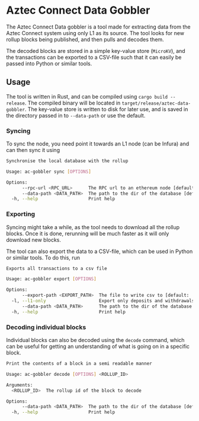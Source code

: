 # Aztec Connect Data Gobbler

The Aztec Connect Data gobbler is a tool made for extracting data from the Aztec Connect system using only L1 as its
source. The tool looks for new rollup blocks being published, and then pulls and decodes them.

The decoded blocks are stored in a simple key-value store (`MicroKV`), and the transactions can be exported to a
CSV-file such that it can easily be passed into Python or similar tools.

## Usage

The tool is written in Rust, and can be compiled using `cargo build --release`. The compiled binary will be
located in `target/release/aztec-data-gobbler`. The key-value store is written to disk for later use, and is saved in
the directory passed in to `--data-path` or use the default.

### Syncing

To sync the node, you need point it towards an L1 node (can be Infura) and can then sync it using

```bash
Synchronise the local database with the rollup

Usage: ac-gobbler sync [OPTIONS]

Options:
      --rpc-url <RPC_URL>      The RPC url to an ethereum node [default: http://localhost:8545]
      --data-path <DATA_PATH>  The path to the dir of the database [default: ./data/]
  -h, --help                   Print help
```

### Exporting

Syncing might take a while, as the tool needs to download all the rollup blocks. Once it is done, rerunning will be much
faster as it will only download new blocks.

The tool can also export the data to a CSV-file, which can be used in Python or similar tools. To do this, run

```bash
Exports all transactions to a csv file

Usage: ac-gobbler export [OPTIONS]

Options:
      --export-path <EXPORT_PATH>  The file to write csv to [default: ./export/txs.csv]
  -l, --l1-only                    Export only deposits and withdrawals
      --data-path <DATA_PATH>      The path to the dir of the database [default: ./data/]
  -h, --help                       Print help
```

### Decoding individual blocks

Individual blocks can also be decoded using the `decode` command, which can be useful for getting an understanding of
what is going on in a specific block.

```bash
Print the contents of a block in a semi readable manner

Usage: ac-gobbler decode [OPTIONS] <ROLLUP_ID>

Arguments:
  <ROLLUP_ID>  The rollup id of the block to decode

Options:
      --data-path <DATA_PATH>  The path to the dir of the database [default: ./data/]
  -h, --help                   Print help
```


